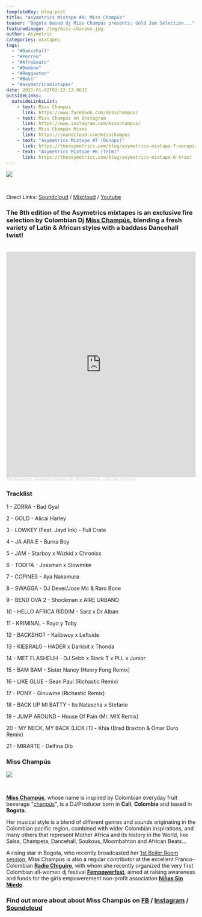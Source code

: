 ```yaml
---
templateKey: blog-post
title: "Asymetrics Mixtape #8: Miss Champús"
teaser: "Bogota based dj Miss Champús presents: Gold Jam Selection..."
featuredimage: /img/miss-chanpus.jpg
author: Asymetric
categories: mixtapes
tags:
  - "#Dancehall"
  - "#Perreo"
  - "#Afrobeats"
  - "#Dembow"
  - "#Reggaeton"
  - "#Bass"
  - "#asymetricsmixtapes"
date: 2021-01-02T02:22:13.063Z
outsideLinks:
  outsideLinksList:
    - text: Miss Champús
      link: https://www.facebook.com/misschampus/
    - text: Miss Champús on Instagram
      link: https://www.instagram.com/misschampus/
    - text: Miss Champús Mixes
      link: https://soundcloud.com/misschampus
    - text: "Asymetrics Mixtape #7 (Oonops)"
      link: https://theasymetrics.com/blog/asymetrics-mixtape-7-oonops/
    - text: "Asymetrics Mixtape #6 (Trim)"
      link: https://theasymetrics.com/blog/asymetrics-mixtape-6-trim/
---
```

![](/img/mis-champu¦üs_paloquemao_2_gambasutra_003.jpg)

<br>

Direct Links: [Soundcloud](https://soundcloud.com/the-asymetrics/asymetrics-mixtape-8-miss-champus-gold-jam-selection) / [Mixcloud](https://www.mixcloud.com/The_Asymetrics/asymetrics-mixtape-8/) / [Youtube](https://www.youtube.com/watch?v=FIl8aVcmCRo)

### The 8th edition of the Asymetrics mixtapes is an exclusive fire selection by Colombian Dj [Miss Champús](https://www.facebook.com/misschampus/), blending a fresh variety of Latin & African styles with a baddass Dancehall twist!

<br>

<iframe width="100%" height="600" scrolling="no" frameborder="no" allow="autoplay" src="https://w.soundcloud.com/player/?url=https%3A//api.soundcloud.com/tracks/957186565&color=%23ff5500&auto_play=false&hide_related=false&show_comments=true&show_user=true&show_reposts=false&show_teaser=true&visual=true"></iframe><div style="font-size: 10px; color: #cccccc;line-break: anywhere;word-break: normal;overflow: hidden;white-space: nowrap;text-overflow: ellipsis; font-family: Interstate,Lucida Grande,Lucida Sans Unicode,Lucida Sans,Garuda,Verdana,Tahoma,sans-serif;font-weight: 100;"><a href="https://soundcloud.com/the-asymetrics" title="The Asymetrics" target="_blank" style="color: #cccccc; text-decoration: none;">The Asymetrics</a> · <a href="https://soundcloud.com/the-asymetrics/asymetrics-mixtape-8-miss-champus-gold-jam-selection" title="Asymetrics Mixtape #8: Miss Champús - Gold Jam Selection" target="_blank" style="color: #cccccc; text-decoration: none;">Asymetrics Mixtape #8: Miss Champús - Gold Jam Selection</a></div>

### Tracklist

1 - ZORRA - Bad Gyal

2 - GOLD - Alicai Harley

3 - LOWKEY (Feat. Jayd Ink) - Full Crate

4 - JA ARA E - Burna Boy

5 - JAM - Starboy x Wizkid x Chronixx

6 - TODITA - Jossman x Slowmike

7 - COPINES - Aya Nakamura

8 - SWAGGA - DJ Dever/Jose Mc & Raro Bone

9 - BEND OVA 2 - Shockman x AIRE URBANO

10 - HELLO AFRICA RIDDIM - Sarz x Dr Alban

11 - KRIMINAL - Rayo y Toby

12 - BACKSHOT - Kalibwoy x Leftside

13 - KIEBRALO - HADER x Darkbit x Thonda

14 - MET FLASHEUH - DJ Sebb x Black T x PLL x Junior

15 - BAM BAM - Sister Nancy (Henry Fong Remix)

16 - LIKE GLUE - Sean Paul (Richastic Remix)

17 - PONY - Ginuwine (Richastic Remix)

18 - BACK UP MI BATTY - Its Natascha x Stefario

19 - JUMP AROUND - House Of Pain (Mr. M!X Remix)

20 - MY NECK, MY BACK (LICK IT) - Khia (Brad Braxton & Omar Duro Remix)

21 - MIRARTE - Delfina Dib

### Miss Champús

![](/img/mis-champu¦üs_paloquemao_4_gambasutra_001.jpg)

<br>

**[Miss Champús](https://www.instagram.com/misschampus/)**, whose name is inspired by Colombian everyday fruit beverage "[chanpús](https://es.wikipedia.org/wiki/Champ%C3%BAs)",  is a DJ/Producer born in **Cali**, **Colombia** and based in **Bogota**.  

Her musical style is a blend of different genres and sounds originating in the Colombian pacific region, combined with wider Colombian inspirations, and many others that represent Mother Africa and its history in the World, like Salsa, Champeta, Dancehall, Soukous, Moombahton and African Beats...

A rising star in Bogota, who recently broadcasted her [1st Boiler Room session](https://www.youtube.com/watch?app=desktop&feature=youtu.be&v=MXoQNCJNMwY), Miss Champús is also a regular contributor at the excellent Franco-Colombian **[Radio Chiguiro](https://www.radiochiguiro.com/)**, with whom she recently organized the very first Colombian all-women dj festival **[Fempowerfest](https://youtube.com/playlist?list=PLzAMnDzyVRbiylvr3HfZwocDfSTgZP0-1)**, aimed at raising awareness and funds for the girls empowerement non-profit association **[Niñas Sin Miedo](https://ninassinmiedo.org/)**.

### Find out more about about Miss Champús on [FB](https://www.facebook.com/misschampus/) / [Instagram](https://www.instagram.com/misschampus/) / [Soundcloud](https://soundcloud.com/misschampus)